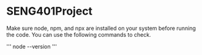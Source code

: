 # SENG401Project

Make sure node, npm, and npx are installed on your system before running the code. You can use the following commands to check. 

<!-- node --version -->
'''
node --version
'''
<!-- npm --version -->
<!-- npx --version -->
